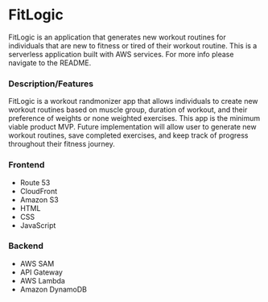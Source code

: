 # FitLogic
FitLogic is an application that generates new workout routines for individuals that are new to fitness or tired of their workout routine. This is a serverless application built with AWS services. For more info please navigate to the README.

### Description/Features
FitLogic is a workout randmonizer app that allows individuals to create new workout routines based on muscle group, duration of workout, and their preference of weights or none weighted exercises. This app is the minimum viable product MVP. Future implementation will allow user to generate new workout routines, save completed exercises, and keep track of progress throughout their fitness journey.

### Frontend
- Route 53
- CloudFront
- Amazon S3
- HTML
- CSS
- JavaScript

### Backend
- AWS SAM
- API Gateway
- AWS Lambda
- Amazon DynamoDB
